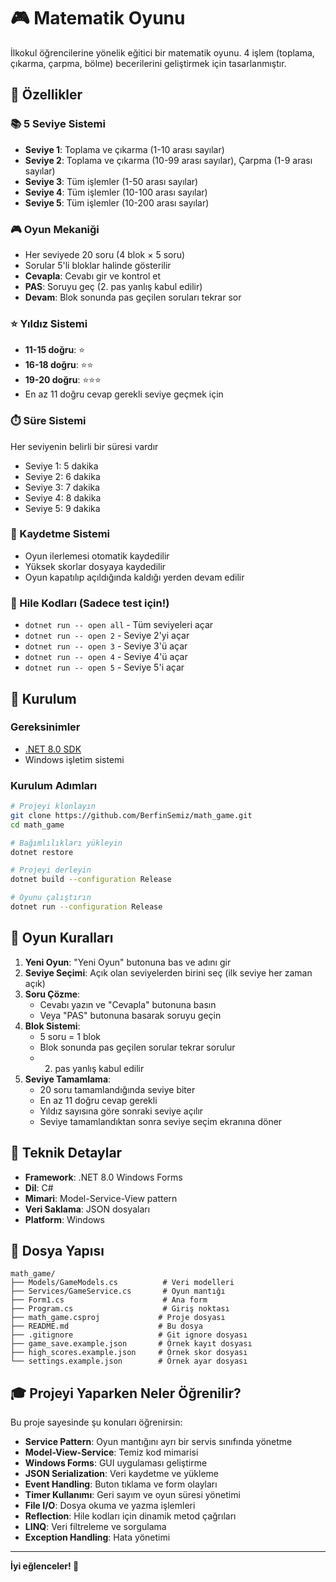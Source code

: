 # 🎮 Matematik Oyunu

İlkokul öğrencilerine yönelik eğitici bir matematik oyunu. 4 işlem (toplama, çıkarma, çarpma, bölme) becerilerini geliştirmek için tasarlanmıştır.

## 🎯 Özellikler

### 📚 5 Seviye Sistemi
- **Seviye 1**: Toplama ve çıkarma (1-10 arası sayılar)
- **Seviye 2**: Toplama ve çıkarma (10-99 arası sayılar), Çarpma (1-9 arası sayılar)
- **Seviye 3**: Tüm işlemler (1-50 arası sayılar)
- **Seviye 4**: Tüm işlemler (10-100 arası sayılar)
- **Seviye 5**: Tüm işlemler (10-200 arası sayılar)

### 🎮 Oyun Mekaniği
- Her seviyede 20 soru (4 blok × 5 soru)
- Sorular 5'li bloklar halinde gösterilir
- **Cevapla**: Cevabı gir ve kontrol et
- **PAS**: Soruyu geç (2. pas yanlış kabul edilir)
- **Devam**: Blok sonunda pas geçilen soruları tekrar sor

### ⭐ Yıldız Sistemi
- **11-15 doğru**: ⭐
- **16-18 doğru**: ⭐⭐
- **19-20 doğru**: ⭐⭐⭐
- En az 11 doğru cevap gerekli seviye geçmek için

### ⏱️ Süre Sistemi
Her seviyenin belirli bir süresi vardır
- Seviye 1: 5 dakika
- Seviye 2: 6 dakika  
- Seviye 3: 7 dakika
- Seviye 4: 8 dakika
- Seviye 5: 9 dakika

### 💾 Kaydetme Sistemi
- Oyun ilerlemesi otomatik kaydedilir
- Yüksek skorlar dosyaya kaydedilir
- Oyun kapatılıp açıldığında kaldığı yerden devam edilir

### 🎯 Hile Kodları (Sadece test için!)
- `dotnet run -- open all` - Tüm seviyeleri açar
- `dotnet run -- open 2` - Seviye 2'yi açar
- `dotnet run -- open 3` - Seviye 3'ü açar
- `dotnet run -- open 4` - Seviye 4'ü açar
- `dotnet run -- open 5` - Seviye 5'i açar

## 🚀 Kurulum

### Gereksinimler
- [.NET 8.0 SDK](https://dotnet.microsoft.com/download/dotnet/8.0)
- Windows işletim sistemi

### Kurulum Adımları
```bash
# Projeyi klonlayın
git clone https://github.com/BerfinSemiz/math_game.git
cd math_game

# Bağımlılıkları yükleyin
dotnet restore

# Projeyi derleyin
dotnet build --configuration Release

# Oyunu çalıştırın
dotnet run --configuration Release
```

## 🎯 Oyun Kuralları

1. **Yeni Oyun**: "Yeni Oyun" butonuna bas ve adını gir
2. **Seviye Seçimi**: Açık olan seviyelerden birini seç (ilk seviye her zaman açık)
3. **Soru Çözme**: 
   - Cevabı yazın ve "Cevapla" butonuna basın
   - Veya "PAS" butonuna basarak soruyu geçin
4. **Blok Sistemi**: 
   - 5 soru = 1 blok
   - Blok sonunda pas geçilen sorular tekrar sorulur
   - 2. pas yanlış kabul edilir
5. **Seviye Tamamlama**:
   - 20 soru tamamlandığında seviye biter
   - En az 11 doğru cevap gerekli
   - Yıldız sayısına göre sonraki seviye açılır
   - Seviye tamamlandıktan sonra seviye seçim ekranına döner

## 🔧 Teknik Detaylar

- **Framework**: .NET 8.0 Windows Forms
- **Dil**: C#
- **Mimari**: Model-Service-View pattern
- **Veri Saklama**: JSON dosyaları
- **Platform**: Windows

## 📁 Dosya Yapısı

```
math_game/
├── Models/GameModels.cs          # Veri modelleri
├── Services/GameService.cs       # Oyun mantığı
├── Form1.cs                      # Ana form
├── Program.cs                    # Giriş noktası
├── math_game.csproj             # Proje dosyası
├── README.md                    # Bu dosya
├── .gitignore                   # Git ignore dosyası
├── game_save.example.json       # Örnek kayıt dosyası
├── high_scores.example.json     # Örnek skor dosyası
└── settings.example.json        # Örnek ayar dosyası
```

## 🎓 Projeyi Yaparken Neler Öğrenilir?

Bu proje sayesinde şu konuları öğrenirsin:
- **Service Pattern**: Oyun mantığını ayrı bir servis sınıfında yönetme
- **Model-View-Service**: Temiz kod mimarisi
- **Windows Forms**: GUI uygulaması geliştirme
- **JSON Serialization**: Veri kaydetme ve yükleme
- **Event Handling**: Buton tıklama ve form olayları
- **Timer Kullanımı**: Geri sayım ve oyun süresi yönetimi
- **File I/O**: Dosya okuma ve yazma işlemleri
- **Reflection**: Hile kodları için dinamik metod çağrıları
- **LINQ**: Veri filtreleme ve sorgulama
- **Exception Handling**: Hata yönetimi
---

**İyi eğlenceler! 🎉**
